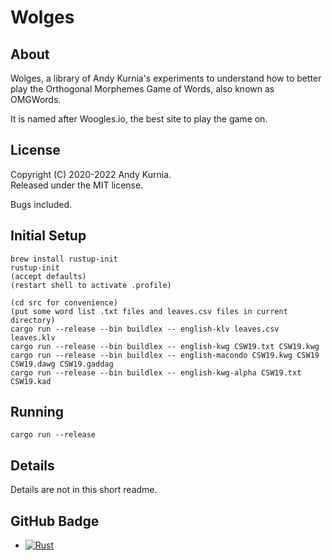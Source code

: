 # Wolges

## About

Wolges, a library of Andy Kurnia's experiments to understand how to better play
the Orthogonal Morphemes Game of Words, also known as OMGWords.

It is named after Woogles.io, the best site to play the game on.

## License

Copyright (C) 2020-2022 Andy Kurnia.\
Released under the MIT license.

Bugs included.

## Initial Setup

```
brew install rustup-init
rustup-init
(accept defaults)
(restart shell to activate .profile)

(cd src for convenience)
(put some word list .txt files and leaves.csv files in current directory)
cargo run --release --bin buildlex -- english-klv leaves.csv leaves.klv
cargo run --release --bin buildlex -- english-kwg CSW19.txt CSW19.kwg
cargo run --release --bin buildlex -- english-macondo CSW19.kwg CSW19 CSW19.dawg CSW19.gaddag
cargo run --release --bin buildlex -- english-kwg-alpha CSW19.txt CSW19.kad
```

## Running

```
cargo run --release
```

## Details

Details are not in this short readme.

## GitHub Badge

- [![Rust](https://github.com/andy-k/wolges/actions/workflows/rust.yml/badge.svg)](https://github.com/andy-k/wolges/actions/workflows/rust.yml)
